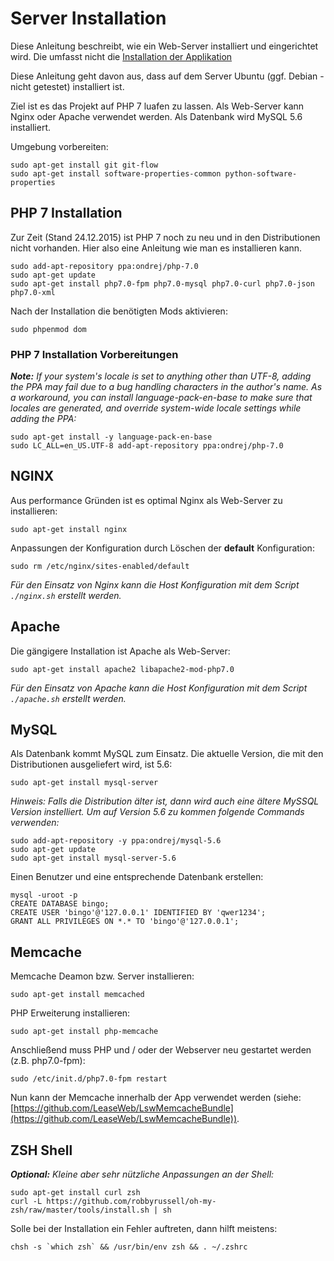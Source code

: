 # Server Installation

Diese Anleitung beschreibt, wie ein Web-Server installiert und eingerichtet wird. Die umfasst nicht die [Installation der Applikation](INSTALL.md)

Diese Anleitung geht davon aus, dass auf dem Server Ubuntu (ggf. Debian - nicht getestet) installiert ist.

Ziel ist es das Projekt auf PHP 7 luafen zu lassen. Als Web-Server kann Nginx oder Apache verwendet werden. Als Datenbank wird MySQL 5.6 installiert.

Umgebung vorbereiten:

    sudo apt-get install git git-flow
    sudo apt-get install software-properties-common python-software-properties

## PHP 7 Installation

Zur Zeit (Stand 24.12.2015) ist PHP 7 noch zu neu und in den Distributionen nicht vorhanden. Hier also eine Anleitung wie man es installieren kann.

    sudo add-apt-repository ppa:ondrej/php-7.0
    sudo apt-get update
    sudo apt-get install php7.0-fpm php7.0-mysql php7.0-curl php7.0-json php7.0-xml

Nach der Installation die benötigten Mods aktivieren:

    sudo phpenmod dom

### PHP 7 Installation Vorbereitungen

_**Note:** If your system's locale is set to anything other than UTF-8, adding the PPA may fail due to a bug handling characters in the author's name. As a workaround, you can install language-pack-en-base to make sure that locales are generated, and override system-wide locale settings while adding the PPA:_

    sudo apt-get install -y language-pack-en-base
    sudo LC_ALL=en_US.UTF-8 add-apt-repository ppa:ondrej/php-7.0

## NGINX

Aus performance Gründen ist es optimal Nginx als Web-Server zu installieren:

    sudo apt-get install nginx

Anpassungen der Konfiguration durch Löschen der **default** Konfiguration:

    sudo rm /etc/nginx/sites-enabled/default 

_Für den Einsatz von Nginx kann die Host Konfiguration mit dem Script  ```./nginx.sh``` erstellt werden._


## Apache

Die gängigere Installation ist Apache als Web-Server:

    sudo apt-get install apache2 libapache2-mod-php7.0

_Für den Einsatz von Apache kann die Host Konfiguration mit dem Script  ```./apache.sh``` erstellt werden._

## MySQL

Als Datenbank kommt MySQL zum Einsatz. Die aktuelle Version, die mit den Distributionen ausgeliefert wird, ist 5.6: 

    sudo apt-get install mysql-server

_Hinweis: Falls die Distribution älter ist, dann wird auch eine ältere MySSQL Version instelliert. Um auf Version 5.6 zu kommen folgende Commands verwenden:_

    sudo add-apt-repository -y ppa:ondrej/mysql-5.6
    sudo apt-get update
    sudo apt-get install mysql-server-5.6

Einen Benutzer und eine entsprechende Datenbank erstellen:

    mysql -uroot -p
    CREATE DATABASE bingo;
    CREATE USER 'bingo'@'127.0.0.1' IDENTIFIED BY 'qwer1234';
    GRANT ALL PRIVILEGES ON *.* TO 'bingo'@'127.0.0.1'; 

## Memcache

Memcache Deamon bzw. Server installieren:

    sudo apt-get install memcached

PHP Erweiterung installieren:

    sudo apt-get install php-memcache

Anschließend muss PHP und / oder der Webserver neu gestartet werden (z.B. php7.0-fpm):

    sudo /etc/init.d/php7.0-fpm restart

Nun kann der Memcache innerhalb der App verwendet werden (siehe: [https://github.com/LeaseWeb/LswMemcacheBundle](https://github.com/LeaseWeb/LswMemcacheBundle)).

## ZSH Shell

_**Optional:** Kleine aber sehr nützliche Anpassungen an der Shell:_

    sudo apt-get install curl zsh
    curl -L https://github.com/robbyrussell/oh-my-zsh/raw/master/tools/install.sh | sh
    
Solle bei der Installation ein Fehler auftreten, dann hilft meistens:

    chsh -s `which zsh` && /usr/bin/env zsh && . ~/.zshrc
